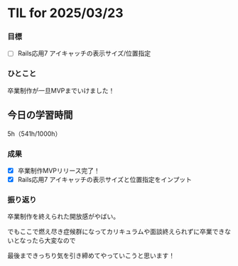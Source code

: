 # TIL for 2025/03/23

### 目標

- [ ] Rails応用7 アイキャッチの表示サイズ/位置指定

### ひとこと

卒業制作が一旦MVPまでいけました！

## 今日の学習時間

5h（541h/1000h）
  
### 成果

- [x] 卒業制作MVPリリース完了！
- [x] Rails応用7 アイキャッチの表示サイズと位置指定をインプット
 
### 振り返り 

卒業制作を終えられた開放感がやばい。

でもここで燃え尽き症候群になってカリキュラムや面談終えられずに卒業できないとなったら大変なので

最後まできっちり気を引き締めてやっていこうと思います！
